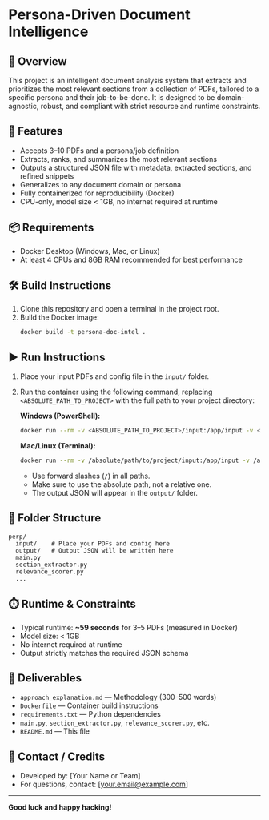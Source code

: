 # Persona-Driven Document Intelligence

## 📝 Overview
This project is an intelligent document analysis system that extracts and prioritizes the most relevant sections from a collection of PDFs, tailored to a specific persona and their job-to-be-done. It is designed to be domain-agnostic, robust, and compliant with strict resource and runtime constraints.

## 🚀 Features
- Accepts 3–10 PDFs and a persona/job definition
- Extracts, ranks, and summarizes the most relevant sections
- Outputs a structured JSON file with metadata, extracted sections, and refined snippets
- Generalizes to any document domain or persona
- Fully containerized for reproducibility (Docker)
- CPU-only, model size < 1GB, no internet required at runtime

## 📦 Requirements
- Docker Desktop (Windows, Mac, or Linux)
- At least 4 CPUs and 8GB RAM recommended for best performance

## 🛠️ Build Instructions
1. Clone this repository and open a terminal in the project root.
2. Build the Docker image:
   ```sh
   docker build -t persona-doc-intel .
   ```

## ▶️ Run Instructions
1. Place your input PDFs and config file in the `input/` folder.
2. Run the container using the following command, replacing `<ABSOLUTE_PATH_TO_PROJECT>` with the full path to your project directory:
   
   **Windows (PowerShell):**
   ```sh
   docker run --rm -v <ABSOLUTE_PATH_TO_PROJECT>/input:/app/input -v <ABSOLUTE_PATH_TO_PROJECT>/output:/app/output persona-doc-intel
   ```
   
   **Mac/Linux (Terminal):**
   ```sh
   docker run --rm -v /absolute/path/to/project/input:/app/input -v /absolute/path/to/project/output:/app/output persona-doc-intel
   ```
   
   - Use forward slashes (`/`) in all paths.
   - Make sure to use the absolute path, not a relative one.
   - The output JSON will appear in the `output/` folder.

## 📂 Folder Structure
```
perp/
  input/    # Place your PDFs and config here
  output/   # Output JSON will be written here
  main.py
  section_extractor.py
  relevance_scorer.py
  ...
```

## ⏱️ Runtime & Constraints
- Typical runtime: **~59 seconds** for 3–5 PDFs (measured in Docker)
- Model size: < 1GB
- No internet required at runtime
- Output strictly matches the required JSON schema

## 📄 Deliverables
- `approach_explanation.md` — Methodology (300–500 words)
- `Dockerfile` — Container build instructions
- `requirements.txt` — Python dependencies
- `main.py`, `section_extractor.py`, `relevance_scorer.py`, etc.
- `README.md` — This file

## 👤 Contact / Credits
- Developed by: [Your Name or Team]
- For questions, contact: [your.email@example.com]

---
**Good luck and happy hacking!** 